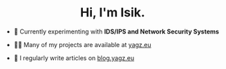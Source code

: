 

<!--
**devygz/devygz** is a ✨ _special_ ✨ repository because its `README.md` (this file) appears on your GitHub profile.

Here are some ideas to get you started:

- 🔭 I’m currently working on ...
- 🌱 I’m currently learning ...
- 👯 I’m looking to collaborate on ...
- 🤔 I’m looking for help with ...
- 💬 Ask me about ...
- 📫 How to reach me: ...
- 😄 Pronouns: ...
- ⚡ Fun fact: ...
-->
<h1 align="center">Hi, I'm Isik.</h1>


- 🧪 Currently experimenting with **IDS/IPS and Network Security Systems**

- 👨‍💻 Many of my projects are available at [yagz.eu](yagz.eu)

- 📝 I regularly write articles on [blog.yagz.eu](blog.yagz.eu)

